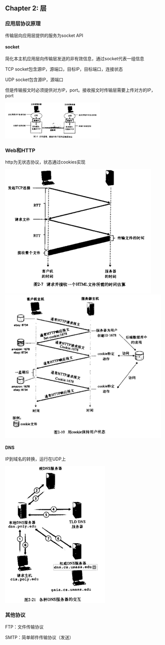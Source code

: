 ## Chapter 2: 层

### 应用层协议原理

传输层向应用层提供的服务为socket API

#### socket

简化本主机应用层向传输层发送的非有效信息，通过socket代表一组信息

TCP socket包含源IP，源端口，目标IP，目标端口，连接状态

UDP socket包含源IP，源端口

但是传输报文时必须提供对方IP，port。接收报文时传输层需要上传对方的IP，port

<img src="../../img/socket.png" alt="socket" style="zoom:30%;" />

### Web和HTTP

http为无状态协议，状态通过cookies实现

<img src="../../img/http.png" alt="http" style="zoom:50%;" />

<img src="../../img/cookies.png" alt="cookies" style="zoom:50%;" />

#### DNS

IP到域名的转换，运行在UDP上

<img src="../../img/dns.png" alt="http" style="zoom:50%;" />

### 其他协议

FTP：文件传输协议

SMTP：简单邮件传输协议（发送）

